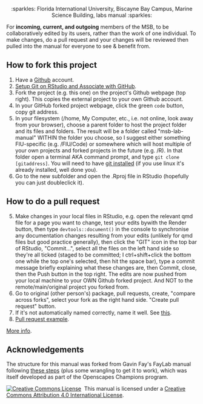 <p align="center"> 
   :sparkles: Florida International University, Biscayne Bay Campus, Marine Science Building, labs manual :sparkles: 
</p>


For **incoming, current, and outgoing** members of the MSB, to be collaboratively edited by its users, rather than the work of one individual. To make changes, do a pull request and your changes will be reviewed then pulled into the manual for everyone to see & benefit from.

## How to fork this project

1. Have a [Github](https://github.com/) account.
2. [Setup Git on RStudio and Associate with GitHub](https://www.r-bloggers.com/2015/07/rstudio-and-github/).
3. Fork the project (e.g. this one) on the project's Github webpage (top right). This copies the external project to your own Github account.
4. In your GitHub forked project webpage, click the green `code` button, copy git address.
5. In your filesystem (/home, My Computer, etc., i.e. not online, look away from your browser), choose a parent folder to host the project folder and its files and folders. The result will be a folder called "msb-lab-manual" WITHIN the folder you choose, so I suggest either something FIU-specific (e.g. /FIU/Code) or somewhere which will host multiple of your own projects and forked projects in the future (e.g. /R). In that folder open a terminal AKA command prompt, and type `git clone [gitaddress]`. You will need to have [git installed](https://git-scm.com/downloads) (if you use linux it's already installed, well done you).
6. Go to the new subfolder and open the .Rproj file in RStudio (hopefully you can just doubleclick it).

## How to do a pull request
5. Make changes in your local files in RStudio, e.g. open the relevant qmd file for a page you want to change, test your edits bywith the Render button, then type `devtools::document()` in the console to synchronise any documentation changes resulting from your edits (unlikely for qmd files but good practice generally), then click the "GIT" icon in the top bar of RStudio, "Commit...", select all the files on the left hand side so they're all ticked (staged to be committed; I ctrl+shift+click the bottom one while the top one's selected, then hit the space bar), type a commit message briefly explaining what these changes are, then Commit, close, then the Push button in the top right. The edits are now pushed from your local machine to your OWN Github forked project. And NOT to the remote/main/original project you forked from.
6. Go to original (other person's) package, pull requests, create, "compare across forks", select your fork as the right hand side. "Create pull request" button.
7. If it's not automatically named correctly, name it well. See [this](https://docs.github.com/en/issues/tracking-your-work-with-issues/linking-a-pull-request-to-an-issue).
8. [Pull request example](https://github.com/r-lib/usethis/pull/1898).

[More info](https://docs.github.com/en/pull-requests/collaborating-with-pull-requests/proposing-changes-to-your-work-with-pull-requests/creating-a-pull-request?tool=desktop).

## Acknowledgements

The structure for this manual was forked from Gavin Fay's FayLab manual following [these steps](https://github.com/thefaylab/lab-manual/wiki/Quick-steps-to-making-a-copy-of-the-lab-manual-&-publishing-it) (plus some wrangling to get it to work), which was itself developed as part of the Openscapes Champions program.

<a rel='license' href='http://creativecommons.org/licenses/by/4.0/'><img alt='Creative Commons License' style='border-width:0' src='https://i.creativecommons.org/l/by/4.0/88x31.png' /></a>&nbsp;&nbsp;This manual is licensed under a <a rel='license' href='http://creativecommons.org/licenses/by/4.0/'>Creative Commons Attribution 4.0 International License</a>.
